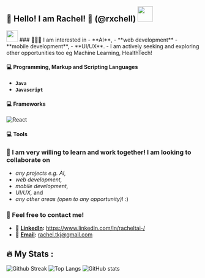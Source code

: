 ## 👋 Hello! I am Rachel! 🤩 (@rxchell) <img src="https://media.giphy.com/media//kz6cm1kKle2MYkHtJF/giphy.gif" width="40">
<img src="https://media.giphy.com/media/WUlplcMpOCEmTGBtBW/giphy.gif" width="30">
### 👩🏻‍💻 I am interested in 
- **AI**,
- **web development**
- **mobile development**,
- **UI/UX**.
- I am actively seeking and exploring other opportunities too eg Machine Learning, HealthTech!

#### 💻 Programming, Markup and Scripting Languages  
- **`Java`**
- **`Javascript`**

#### 💻 Frameworks 
![React](https://img.shields.io/badge/React-20232A?style=for-the-badge&logo=react&logoColor=61DAFB) 

#### 💻 Tools 

### 💞️ I am very willing to learn and work together! I am looking to collaborate on 
- _any projects e.g. AI,_
- _web development,_
- _mobile development,_
- _UI/UX,_ and
- _any other areas (open to any opportunity)_! :)

### 💬 Feel free to contact me!
- 🔔 **[LinkedIn](https://img.shields.io/badge/LinkedIn-blue):** https://www.linkedin.com/in/racheltai-/
- 📧 **[Email](rachel.tkj@gmail.com):** rachel.tkj@gmail.com
  

## :fire: My Stats :
![Github Streak](https://github-readme-streak-stats.herokuapp.com/?user=rxchell&theme=radical)
![Top Langs](https://github-readme-stats.vercel.app/api/top-langs/?username=rxchell&layout=compact&theme=tokyonight)
![GitHub stats](https://github-readme-stats.vercel.app/api?username=rxchell&show_icons=true&hide_rank=true&&show_icons=true&theme=dracula)

<!---
rxchell/rxchell is a ✨ special ✨ repository because its `README.md` (this file) appears on the GitHub profile.

